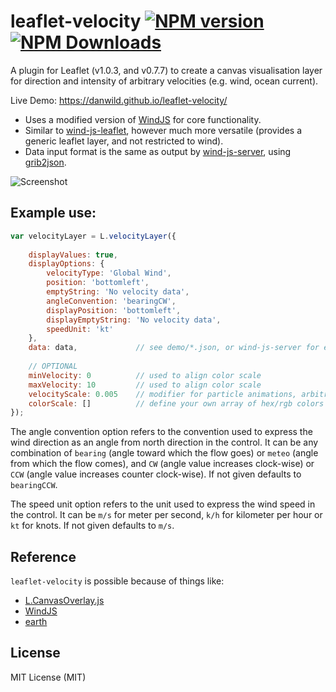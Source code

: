 # leaflet-velocity [![NPM version][npm-image]][npm-url] [![NPM Downloads][npm-downloads-image]][npm-url]
A plugin for Leaflet (v1.0.3, and v0.7.7) to create a canvas visualisation layer for direction and intensity of arbitrary velocities (e.g. wind, ocean current).

Live Demo: https://danwild.github.io/leaflet-velocity/

- Uses a modified version of [WindJS](https://github.com/Esri/wind-js) for core functionality.
- Similar to [wind-js-leaflet](https://github.com/danwild/wind-js-leaflet), however much more versatile (provides a generic leaflet layer, and not restricted to wind).
- Data input format is the same as output by [wind-js-server](https://github.com/danwild/wind-js-server), using [grib2json](https://github.com/cambecc/grib2json).

![Screenshot](/screenshots/velocity.gif?raw=true)

## Example use:
```javascript
var velocityLayer = L.velocityLayer({
	
	displayValues: true,
	displayOptions: {
		velocityType: 'Global Wind',
		position: 'bottomleft',
		emptyString: 'No velocity data',
		angleConvention: 'bearingCW',
		displayPosition: 'bottomleft',
		displayEmptyString: 'No velocity data',
		speedUnit: 'kt'
	},
	data: data,             // see demo/*.json, or wind-js-server for example data service
	
	// OPTIONAL
	minVelocity: 0          // used to align color scale
	maxVelocity: 10         // used to align color scale
	velocityScale: 0.005    // modifier for particle animations, arbitrarily defaults to 0.005
	colorScale: []          // define your own array of hex/rgb colors
});
```
The angle convention option refers to the convention used to express the wind direction as an angle from north direction in the control.
It can be any combination of `bearing` (angle toward which the flow goes) or `meteo` (angle from which the flow comes),
and `CW` (angle value increases clock-wise) or `CCW` (angle value increases counter clock-wise). If not given defaults to `bearingCCW`.

The speed unit option refers to the unit used to express the wind speed in the control.
It can be `m/s` for meter per second, `k/h` for kilometer per hour or `kt` for knots. If not given defaults to `m/s`.

## Reference
`leaflet-velocity` is possible because of things like:
- [L.CanvasOverlay.js](https://gist.github.com/Sumbera/11114288)
- [WindJS](https://github.com/Esri/wind-js)
- [earth](https://github.com/cambecc/earth)

## License
MIT License (MIT)

[npm-image]: https://badge.fury.io/js/leaflet-velocity.svg
[npm-url]: https://www.npmjs.com/package/leaflet-velocity
[npm-downloads-image]: https://img.shields.io/npm/dt/leaflet-draw.svg